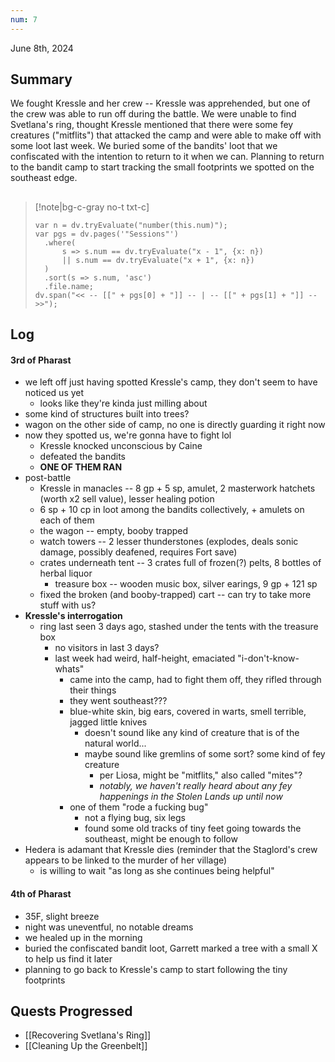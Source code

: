 ```yaml
---
num: 7
---
```

June 8th, 2024

## Summary
We fought Kressle and her crew -- Kressle was apprehended, but one of the crew was able to run off during the battle. We were unable to find Svetlana's ring, thought Kressle mentioned that there were some fey creatures ("mitflits") that attacked the camp and were able to make off with some loot last week. We buried some of the bandits' loot that we confiscated with the intention to return to it when we can. Planning to return to the bandit camp to start tracking the small footprints we spotted on the southeast edge.

##
>[!note|bg-c-gray no-t txt-c]
>```dataviewjs
>var n = dv.tryEvaluate("number(this.num)");
>var pgs = dv.pages('"Sessions"')
>	.where(
>		s => s.num == dv.tryEvaluate("x - 1", {x: n})
>		|| s.num == dv.tryEvaluate("x + 1", {x: n})
>	)
>	.sort(s => s.num, 'asc')
>	.file.name;
>dv.span("<< -- [[" + pgs[0] + "]] -- | -- [[" + pgs[1] + "]] -- >>");
>```

## Log
#### 3rd of Pharast
- we left off just having spotted Kressle's camp, they don't seem to have noticed us yet
	- looks like they're kinda just milling about
- some kind of structures built into trees?
- wagon on the other side of camp, no one is directly guarding it right now
- now they spotted us, we're gonna have to fight lol
	- Kressle knocked unconscious by Caine
	- defeated the bandits
	- **ONE OF THEM RAN**
- post-battle
	- Kressle in manacles -- 8 gp + 5 sp, amulet, 2 masterwork hatchets (worth x2 sell value), lesser healing potion
	- 6 sp + 10 cp in loot among the bandits collectively, + amulets on each of them
	- the wagon -- empty, booby trapped
	- watch towers -- 2 lesser thunderstones (explodes, deals sonic damage, possibly deafened, requires Fort save)
	- crates underneath tent -- 3 crates full of frozen(?) pelts, 8 bottles of herbal liquor
		- treasure box -- wooden music box, silver earings, 9 gp + 121 sp
	- fixed the broken (and booby-trapped) cart -- can try to take more stuff with us?
- **Kressle's interrogation**
	- ring last seen 3 days ago, stashed under the tents with the treasure box
		- no visitors in last 3 days?
		- last week had weird, half-height, emaciated "i-don't-know-whats"
			- came into the camp, had to fight them off, they rifled through their things
			- they went southeast???
			- blue-white skin, big ears, covered in warts, smell terrible, jagged little knives
				- doesn't sound like any kind of creature that is of the natural world...
				- maybe sound like gremlins of some sort? some kind of fey creature
					- per Liosa, might be "mitflits," also called "mites"?
					- *notably, we haven't really heard about any fey happenings in the Stolen Lands up until now*
			- one of them "rode a fucking bug"
				- not a flying bug, six legs
				- found some old tracks of tiny feet going towards the southeast, might be enough to follow
- Hedera is adamant that Kressle dies (reminder that the Staglord's crew appears to be linked to the murder of her village)
	- is willing to wait "as long as she continues being helpful"

#### 4th of Pharast
- 35F, slight breeze
- night was uneventful, no notable dreams
- we healed up in the morning
- buried the confiscated bandit loot, Garrett marked a tree with a small X to help us find it later
- planning to go back to Kressle's camp to start following the tiny footprints

## Quests Progressed
- [[Recovering Svetlana's Ring]]
- [[Cleaning Up the Greenbelt]]